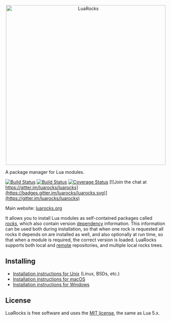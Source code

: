 <p align="center"><a href="http://luarocks.org"><img border="0" src="http://luarocks.github.io/luarocks/luarocks.png" alt="LuaRocks" width="500px"></a></p>

A package manager for Lua modules.

[![Build Status](https://github.com/luarocks/luarocks/actions/workflows/test.yml/badge.svg)](https://github.com/luarocks/luarocks/actions)
[![Build Status](https://ci.appveyor.com/api/projects/status/4x4630tcf64da48i/branch/master?svg=true)](https://ci.appveyor.com/project/hishamhm/luarocks/branch/master)
[![Coverage Status](https://codecov.io/gh/luarocks/luarocks/coverage.svg?branch=master)](https://codecov.io/gh/luarocks/luarocks/branch/master)
[![Join the chat at https://gitter.im/luarocks/luarocks](https://badges.gitter.im/luarocks/luarocks.svg)](https://gitter.im/luarocks/luarocks)

Main website: [luarocks.org](http://www.luarocks.org)

It allows you to install Lua modules as self-contained packages called
[*rocks*][1], which also contain version [dependency][2] information. This
information can be used both during installation, so that when one rock is
requested all rocks it depends on are installed as well, and also optionally
at run time, so that when a module is required, the correct version is loaded.
LuaRocks supports both local and [remote][3] repositories, and multiple local
rocks trees.

## Installing

* [Installation instructions for Unix](http://luarocks.org/en/Installation_instructions_for_Unix) (Linux, BSDs, etc.)
* [Installation instructions for macOS](http://luarocks.org/en/Installation_instructions_for_macOS)
* [Installation instructions for Windows](http://luarocks.org/en/Installation_instructions_for_Windows)

## License

LuaRocks is free software and uses the [MIT license](http://luarocks.org/en/License), the same as Lua 5.x.

[1]: http://luarocks.org/en/Types_of_rocks
[2]: http://luarocks.org/en/Dependencies
[3]: http://luarocks.org/en/Rocks_repositories
